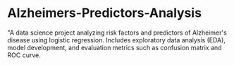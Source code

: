 # Alzheimers-Predictors-Analysis
"A data science project analyzing risk factors and predictors of Alzheimer's disease using logistic regression. Includes exploratory data analysis (EDA), model development, and evaluation metrics such as confusion matrix and ROC curve.

